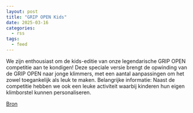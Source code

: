 ```yaml
---
layout: post
title: "GRIP OPEN Kids"
date: 2025-03-16
categories: 
  - rss
tags: 
  - feed
---
```


<p>We zijn enthousiast om de kids-editie van onze legendarische GRIP OPEN competitie aan te kondigen! Deze speciale versie brengt de opwinding van de GRIP OPEN naar jonge klimmers, met een aantal aanpassingen om het zowel toegankelijk als leuk te maken. Belangrijke informatie: Naast de competitie hebben we ook een leuke activiteit waarbij kinderen hun eigen klimborstel kunnen personaliseren.</p>
<p><a href="https://www.klimkalender.nl/comp/grip-open-kids/" rel="noopener noreferrer" target="_blank">Bron</a></p>

